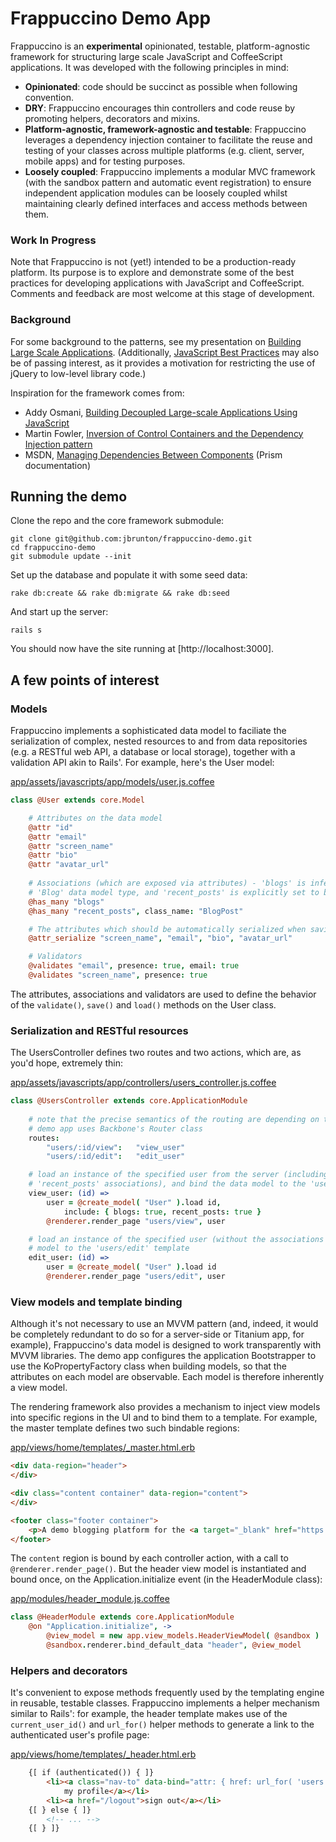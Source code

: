 # Frappuccino Demo App

Frappuccino is an **experimental** opinionated, testable, platform-agnostic framework for structuring large scale JavaScript and CoffeeScript applications.  It was developed with the following principles in mind:

* **Opinionated**: code should be succinct as possible when following convention.
* **DRY**: Frappuccino encourages thin controllers and code reuse by promoting helpers, decorators and mixins.
* **Platform-agnostic, framework-agnostic and testable**: Frappuccino leverages a dependency injection container to facilitate the reuse and testing of your classes across multiple platforms (e.g. client, server, mobile apps) and for testing purposes.
* **Loosely coupled**: Frappuccino implements a modular MVC framework (with the sandbox pattern and automatic event registration) to ensure independent application modules can be loosely coupled whilst maintaining clearly defined interfaces and access methods between them.

### Work In Progress

Note that Frappuccino is not (yet!) intended to be a production-ready platform.  Its purpose is to explore and demonstrate some of the best practices for developing applications with JavaScript and CoffeeScript.  Comments and feedback are most welcome at this stage of development.

### Background

For some background to the patterns, see my presentation on [Building Large Scale Applications](https://speakerdeck.com/u/jbrunton/p/building-testable-large-scale-applications). (Additionally, [JavaScript Best Practices](https://speakerdeck.com/u/jbrunton/p/javascript-best-practices) may also be of passing interest, as it provides a motivation for restricting the use of jQuery to low-level library code.)

Inspiration for the framework comes from:

* Addy Osmani, [Building Decoupled Large-scale Applications Using JavaScript](https://speakerdeck.com/u/addyosmani/p/building-decoupled-large-scale-applications-using-javascript-and-jquery)
* Martin Fowler, [Inversion of Control Containers and the Dependency Injection pattern](http://martinfowler.com/articles/injection.html)
* MSDN, <a href="http://msdn.microsoft.com/en-us/library/ff921140(v=pandp.40)">Managing Dependencies Between Components</a> (Prism documentation)

## Running the demo

Clone the repo and the core framework submodule:

    git clone git@github.com:jbrunton/frappuccino-demo.git
    cd frappuccino-demo
    git submodule update --init
    
Set up the database and populate it with some seed data:

    rake db:create && rake db:migrate && rake db:seed
    
And start up the server:

    rails s
    
You should now have the site running at [http://localhost:3000].

## A few points of interest

### Models

Frappuccino implements a sophisticated data model to faciliate the serialization of complex, nested resources to and from data repositories (e.g. a RESTful web API, a database or local storage), together with a validation API akin to Rails'.  For example, here's the User model:

[app/assets/javascripts/app/models/user.js.coffee](https://github.com/jbrunton/frappuccino-demo/blob/master/app/assets/javascripts/app/models/user.js.coffee)

```coffeescript
class @User extends core.Model

    # Attributes on the data model
    @attr "id"
    @attr "email"
    @attr "screen_name"
    @attr "bio"
    @attr "avatar_url"
    
    # Associations (which are exposed via attributes) - 'blogs' is inferred to be a list of the
    # 'Blog' data model type, and 'recent_posts' is explicitly set to be a list of BlogPosts
    @has_many "blogs"
    @has_many "recent_posts", class_name: "BlogPost"

    # The attributes which should be automatically serialized when saving/updating instances
    @attr_serialize "screen_name", "email", "bio", "avatar_url"

    # Validators
    @validates "email", presence: true, email: true
    @validates "screen_name", presence: true
```

The attributes, associations and validators are used to define the behavior of the ```validate()```, ```save()``` and ```load()``` methods on the User class.

### Serialization and RESTful resources

The UsersController defines two routes and two actions, which are, as you'd hope, extremely thin:

[app/assets/javascripts/app/controllers/users_controller.js.coffee](https://github.com/jbrunton/frappuccino-demo/blob/master/app/assets/javascripts/app/controllers/users_controller.js.coffee)

```coffeescript
class @UsersController extends core.ApplicationModule
    
    # note that the precise semantics of the routing are depending on the routing API you use.  the
    # demo app uses Backbone's Router class
    routes:
        "users/:id/view":   "view_user"
        "users/:id/edit":   "edit_user"

    # load an instance of the specified user from the server (including the 'blogs' and
    # 'recent_posts' associations), and bind the data model to the 'users/view' template
    view_user: (id) =>
        user = @create_model( "User" ).load id,
            include: { blogs: true, recent_posts: true }
        @renderer.render_page "users/view", user

    # load an instance of the specified user (without the associations this time) and bind the data
    # model to the 'users/edit' template
    edit_user: (id) =>
        user = @create_model( "User" ).load id
        @renderer.render_page "users/edit", user
```            

### View models and template binding

Although it's not necessary to use an MVVM pattern (and, indeed, it would be completely redundant to do so for a server-side or Titanium app, for example), Frappuccino's data model is designed to work transparently with MVVM libraries.  The demo app configures the application Bootstrapper to use the KoPropertyFactory class when building models, so that the attributes on each model are observable.  Each model is therefore inherently a view model.

The rendering framework also provides a mechanism to inject view models into specific regions in the UI and to bind them to a template.  For example, the master template defines two such bindable regions:

[app/views/home/templates/_master.html.erb](https://github.com/jbrunton/frappuccino-demo/blob/master/app/views/home/templates/_master.html.erb)

```html
<div data-region="header">
</div>

<div class="content container" data-region="content">
</div>

<footer class="footer container">
    <p>A demo blogging platform for the <a target="_blank" href="https://github.com/jbrunton/better-js-core">better-js</a> framework.</p>
</footer>
```

The ```content``` region is bound by each controller action, with a call to ```@renderer.render_page()```.  But the header view model is instantiated and bound once, on the Application.initialize event (in the HeaderModule class):

[app/modules/header_module.js.coffee](https://github.com/jbrunton/frappuccino-demo/blob/master/app/assets/javascripts/app/modules/header_module.js.coffee)

```coffeescript
class @HeaderModule extends core.ApplicationModule
    @on "Application.initialize", ->
        @view_model = new app.view_models.HeaderViewModel( @sandbox )
        @sandbox.renderer.bind_default_data "header", @view_model
```

### Helpers and decorators

It's convenient to expose methods frequently used by the templating engine in reusable, testable classes.  Frappuccino implements a helper mechanism similar to Rails': for example, the header template makes use of the ```current_user_id()``` and ```url_for()``` helper methods to generate a link to the authenticated user's profile page:

[app/views/home/templates/_header.html.erb](https://github.com/jbrunton/frappuccino-demo/blob/master/app/views/home/templates/_header.html.erb)

```html
    {[ if (authenticated()) { ]}
        <li><a class="nav-to" data-bind="attr: { href: url_for( 'users', current_user_id() ) }">
            my profile</a></li>
        <li><a href="/logout">sign out</a></li>
    {[ } else { ]}
        <!-- ... -->
    {[ } ]}
```
